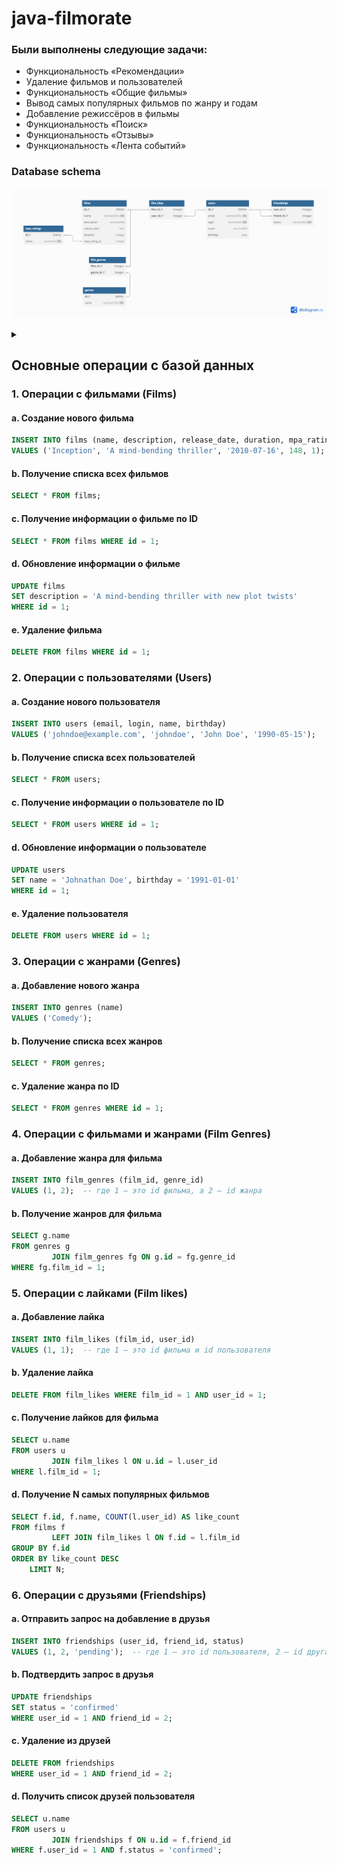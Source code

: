 # **java-filmorate**

### Были выполнены следующие задачи:
- Функциональность «Рекомендации»
- Удаление фильмов и пользователей
- Функциональность «Общие фильмы»
- Вывод самых популярных фильмов по жанру и годам
- Добавление режиссёров в фильмы
- Функциональность «Поиск»
- Функциональность «Отзывы»
- Функциональность «Лента событий»

### Database schema
![Database Schema](docs/images/dbDiagram.png)
<details>
<summary></summary>
Table films {
  id SERIAL [primary key]
  name varchar(255) [not null]
  description varchar(200) 
  release_date date
  duration integer
  mpa_rating_id integer [ref: > mpa_ratings.id]
}

Table users {
  id SERIAL [primary key]
  email varchar(255) [unique, not null]
  login varchar(50) [unique, not null]
  name varchar(50)
  birthday date
}

Table mpa_ratings {
  id SERIAL [primary key]
  name varchar(5) [unique, not null]
}

Table genres {
  id SERIAL [primary key]
  name varchar(100) [unique, not null]
}

Table film_genres {
  film_id integer
  genre_id integer
  indexes {
    (film_id, genre_id) [pk]
  }
}

Table film_likes {
  film_id integer
  user_id integer
  indexes {
    (film_id, user_id) [pk]
  }
}

Table friendships {
  user_id integer
  friend_id integer
  status varchar(20) [not null]
  indexes {
    (user_id, friend_id) [pk]
  }
}

Ref: film_genres.film_id > films.id [on delete cascade]
Ref: film_genres.genre_id > genres.id [on delete cascade]
Ref: film_likes.film_id > films.id [on delete cascade]
Ref: film_likes.user_id > users.id [on delete cascade]
Ref: friendships.user_id > users.id [on delete cascade]
Ref: friendships.friend_id > users.id [on delete cascade]
</details>

## Основные операции с базой данных
### 1. Операции с фильмами (Films)
#### a. Создание нового фильма
```sql
INSERT INTO films (name, description, release_date, duration, mpa_rating_id)
VALUES ('Inception', 'A mind-bending thriller', '2010-07-16', 148, 1);
```
#### b. Получение списка всех фильмов
```sql
SELECT * FROM films;
```
#### c. Получение информации о фильме по ID
```sql
SELECT * FROM films WHERE id = 1;
```
#### d. Обновление информации о фильме
```sql
UPDATE films
SET description = 'A mind-bending thriller with new plot twists'
WHERE id = 1;
```
#### e. Удаление фильма
```sql
DELETE FROM films WHERE id = 1;
```
### 2. Операции с пользователями (Users)
#### a. Создание нового пользователя
```sql
INSERT INTO users (email, login, name, birthday)
VALUES ('johndoe@example.com', 'johndoe', 'John Doe', '1990-05-15');
```
#### b. Получение списка всех пользователей
```sql
SELECT * FROM users;
```
#### c. Получение информации о пользователе по ID
```sql
SELECT * FROM users WHERE id = 1;
```
#### d. Обновление информации о пользователе
```sql
UPDATE users
SET name = 'Johnathan Doe', birthday = '1991-01-01'
WHERE id = 1;
```
#### e. Удаление пользователя
```sql
DELETE FROM users WHERE id = 1;
```
### 3. Операции с жанрами (Genres)
#### a. Добавление нового жанра
```sql
INSERT INTO genres (name)
VALUES ('Comedy');
```
#### b. Получение списка всех жанров
```sql
SELECT * FROM genres;
```
#### c. Удаление жанра по ID
```sql
SELECT * FROM genres WHERE id = 1;
```
### 4. Операции с фильмами и жанрами (Film Genres)
#### a. Добавление жанра для фильма
```sql
INSERT INTO film_genres (film_id, genre_id)
VALUES (1, 2);  -- где 1 — это id фильма, а 2 — id жанра
```
#### b. Получение жанров для фильма
```sql
SELECT g.name
FROM genres g
         JOIN film_genres fg ON g.id = fg.genre_id
WHERE fg.film_id = 1;
```
### 5. Операции с лайками (Film likes)
#### a. Добавление лайка
```sql
INSERT INTO film_likes (film_id, user_id)
VALUES (1, 1);  -- где 1 — это id фильма и id пользователя
```
#### b. Удаление лайка
```sql
DELETE FROM film_likes WHERE film_id = 1 AND user_id = 1;
```
#### c. Получение лайков для фильма
```sql
SELECT u.name
FROM users u
         JOIN film_likes l ON u.id = l.user_id
WHERE l.film_id = 1;
```
#### d. Получение N самых популярных фильмов
```sql
SELECT f.id, f.name, COUNT(l.user_id) AS like_count
FROM films f
         LEFT JOIN film_likes l ON f.id = l.film_id
GROUP BY f.id
ORDER BY like_count DESC
    LIMIT N;
```
### 6. Операции с друзьями (Friendships)
#### a. Отправить запрос на добавление в друзья
```sql
INSERT INTO friendships (user_id, friend_id, status)
VALUES (1, 2, 'pending');  -- где 1 — это id пользователя, 2 — id друга
```
#### b. Подтвердить запрос в друзья
```sql
UPDATE friendships
SET status = 'confirmed'
WHERE user_id = 1 AND friend_id = 2;
```
#### c. Удаление из друзей
```sql
DELETE FROM friendships
WHERE user_id = 1 AND friend_id = 2;
```
#### d. Получить список друзей пользователя
```sql
SELECT u.name
FROM users u
         JOIN friendships f ON u.id = f.friend_id
WHERE f.user_id = 1 AND f.status = 'confirmed';
```
